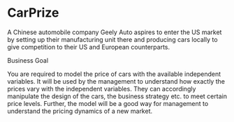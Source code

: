 # CarPrize
A Chinese automobile company Geely Auto aspires to enter the US market by setting up their manufacturing unit there and producing cars locally to give competition to their US and European counterparts. 

Business Goal 

You are required to model the price of cars with the available independent variables. It will be used by the management to understand how exactly the prices vary with the independent variables. They can accordingly manipulate the design of the cars, the business strategy etc. to meet certain price levels. Further, the model will be a good way for management to understand the pricing dynamics of a new market. 
